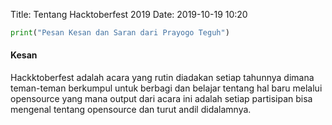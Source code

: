 Title: Tentang Hacktoberfest 2019
Date: 2019-10-19 10:20


```python
print("Pesan Kesan dan Saran dari Prayogo Teguh")
```

#### Kesan
Hackktoberfest adalah acara yang rutin diadakan setiap tahunnya dimana teman-teman berkumpul untuk berbagi dan belajar tentang hal baru melalui opensource yang mana output dari acara ini adalah setiap partisipan bisa mengenal tentang opensource dan turut andil didalamnya.

